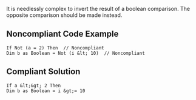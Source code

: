 
It is needlessly complex to invert the result of a boolean comparison. The opposite comparison should be made instead.

## Noncompliant Code Example


    If Not (a = 2) Then  // Noncompliant
    Dim b as Boolean = Not (i &lt; 10)  // Noncompliant


## Compliant Solution


    If a &lt;&gt; 2 Then
    Dim b as Boolean = i &gt;= 10

